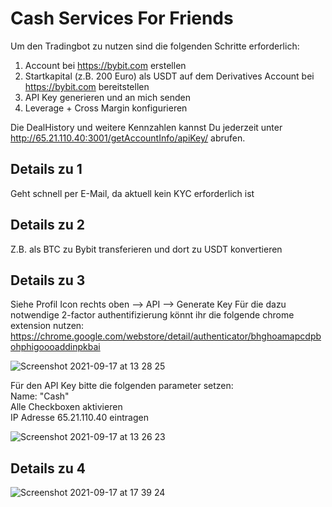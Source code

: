 # Cash Services For Friends

Um den Tradingbot zu nutzen sind die folgenden Schritte erforderlich:  

1. Account bei https://bybit.com erstellen  
2. Startkapital (z.B. 200 Euro) als USDT auf dem Derivatives Account bei https://bybit.com bereitstellen  
3. API Key generieren und an mich senden   
4. Leverage + Cross Margin konfigurieren  

Die DealHistory und weitere Kennzahlen kannst Du jederzeit unter http://65.21.110.40:3001/getAccountInfo/apiKey/<yourapikey> abrufen.   
  
## Details zu 1
Geht schnell per E-Mail, da aktuell kein KYC erforderlich ist

## Details zu 2
Z.B. als BTC zu Bybit transferieren und dort zu USDT konvertieren

## Details zu 3
Siehe Profil Icon rechts oben --> API --> Generate Key 
Für die dazu notwendige 2-factor authentifizierung könnt ihr die folgende chrome extension nutzen:   https://chrome.google.com/webstore/detail/authenticator/bhghoamapcdpbohphigoooaddinpkbai


![Screenshot 2021-09-17 at 13 28 25](https://user-images.githubusercontent.com/43786652/133775242-6a797189-2539-4c28-b55d-8b4d46522ff5.png)


Für den API Key bitte die folgenden parameter setzen:  
Name: "Cash"  
Alle Checkboxen aktivieren  
IP Adresse 65.21.110.40 eintragen   


![Screenshot 2021-09-17 at 13 26 23](https://user-images.githubusercontent.com/43786652/133775011-e04b30cd-e27b-403f-b7ef-e91b1fd6f321.png)


## Details zu 4

![Screenshot 2021-09-17 at 17 39 24](https://user-images.githubusercontent.com/43786652/133816052-e0f0c5f7-bfe1-4d96-ac41-3d1b3aca51df.png)
